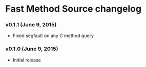 Fast Method Source changelog
============================

### v0.1.1 (June 9, 2015)

* Fixed segfault on any C method query

### v0.1.0 (June 9, 2015)

* Initial release
